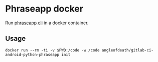 # Phraseapp docker

Run [phraseapp cli][cli] in a docker container.

## Usage

    docker run --rm -ti -v $PWD:/code -w /code angleofdeath/gitlab-ci-android-python-phraseapp init

[cli]: https://phraseapp.com/cli
